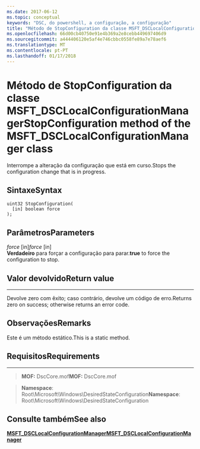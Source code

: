 ```yaml
---
ms.date: 2017-06-12
ms.topic: conceptual
keywords: "DSC, do powershell, a configuração, a configuração"
title: "Método de StopConfiguration da classe MSFT_DSCLocalConfigurationManager"
ms.openlocfilehash: 66d00cb40750e91e4b369a2e8cebb449697406d9
ms.sourcegitcommit: a444406120e5af4e746cbbc0558fe89a7e78aef6
ms.translationtype: MT
ms.contentlocale: pt-PT
ms.lasthandoff: 01/17/2018
---
```

# <a name="stopconfiguration-method-of-the-msftdsclocalconfigurationmanager-class"></a><span data-ttu-id="4dacb-103">Método de StopConfiguration da classe MSFT_DSCLocalConfigurationManager</span><span class="sxs-lookup"><span data-stu-id="4dacb-103">StopConfiguration method of the MSFT_DSCLocalConfigurationManager class</span></span>

<span data-ttu-id="4dacb-104">Interrompe a alteração da configuração que está em curso.</span><span class="sxs-lookup"><span data-stu-id="4dacb-104">Stops the configuration change that is in progress.</span></span>

<a name="syntax"></a><span data-ttu-id="4dacb-105">Sintaxe</span><span class="sxs-lookup"><span data-stu-id="4dacb-105">Syntax</span></span>
------

```mof
uint32 StopConfiguration(
  [in] boolean force
);
```

<a name="parameters"></a><span data-ttu-id="4dacb-106">Parâmetros</span><span class="sxs-lookup"><span data-stu-id="4dacb-106">Parameters</span></span>
----------

<span data-ttu-id="4dacb-107">*force* \[in\]</span><span class="sxs-lookup"><span data-stu-id="4dacb-107">*force* \[in\]</span></span>  
<span data-ttu-id="4dacb-108">**Verdadeiro** para forçar a configuração para parar.</span><span class="sxs-lookup"><span data-stu-id="4dacb-108">**true** to force the configuration to stop.</span></span>

## <a name="return-value"></a><span data-ttu-id="4dacb-109">Valor devolvido</span><span class="sxs-lookup"><span data-stu-id="4dacb-109">Return value</span></span>
------------

<span data-ttu-id="4dacb-110">Devolve zero com êxito; caso contrário, devolve um código de erro.</span><span class="sxs-lookup"><span data-stu-id="4dacb-110">Returns zero on success; otherwise returns an error code.</span></span>

## <a name="remarks"></a><span data-ttu-id="4dacb-111">Observações</span><span class="sxs-lookup"><span data-stu-id="4dacb-111">Remarks</span></span>

<span data-ttu-id="4dacb-112">Este é um método estático.</span><span class="sxs-lookup"><span data-stu-id="4dacb-112">This is a static method.</span></span>

## <a name="requirements"></a><span data-ttu-id="4dacb-113">Requisitos</span><span class="sxs-lookup"><span data-stu-id="4dacb-113">Requirements</span></span>
------------
><span data-ttu-id="4dacb-114">**MOF:** DscCore.mof</span><span class="sxs-lookup"><span data-stu-id="4dacb-114">**MOF:** DscCore.mof</span></span>

><span data-ttu-id="4dacb-115">**Namespace**: Root\Microsoft\Windows\DesiredStateConfiguration</span><span class="sxs-lookup"><span data-stu-id="4dacb-115">**Namespace**: Root\Microsoft\Windows\DesiredStateConfiguration</span></span>


## <a name="see-also"></a><span data-ttu-id="4dacb-116">Consulte também</span><span class="sxs-lookup"><span data-stu-id="4dacb-116">See also</span></span>


[<span data-ttu-id="4dacb-117">**MSFT_DSCLocalConfigurationManager**</span><span class="sxs-lookup"><span data-stu-id="4dacb-117">**MSFT_DSCLocalConfigurationManager**</span></span>](msft-dsclocalconfigurationmanager.md)


 

 



